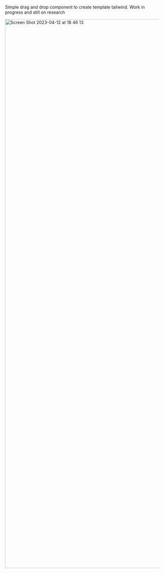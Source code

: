 Simple drag and drop component to create template tailwind. 
Work in progress and still on research 

<img width="1792" alt="Screen Shot 2023-04-12 at 18 46 13" src="https://user-images.githubusercontent.com/48597821/231447535-5b2d4115-d210-412e-896e-49987c8b9bb3.png">
